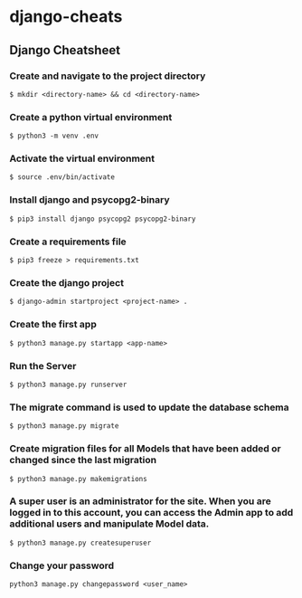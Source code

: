 # django-cheats
## Django Cheatsheet


### Create and navigate to the project directory

```
$ mkdir <directory-name> && cd <directory-name>
```
	

    
### Create a python virtual environment
```
$ python3 -m venv .env
```
	

    
### Activate the virtual environment
```
$ source .env/bin/activate
```
	

    
### Install django and psycopg2-binary
```
$ pip3 install django psycopg2 psycopg2-binary
```
	

    
### Create a requirements file
```
$ pip3 freeze > requirements.txt
```


	
### Create the django project
```
$ django-admin startproject <project-name> .
```
	

	
### Create the first app
```
$ python3 manage.py startapp <app-name>
```
	

	
### Run the Server
```
$ python3 manage.py runserver
```



### The migrate command is used to update the database schema
```
$ python3 manage.py migrate
```



### Create migration files for all Models that have been added or changed since the last migration
```
$ python3 manage.py makemigrations
```



### A super user is an administrator for the site. When you are logged in to this account, you can access the Admin app to add additional users and manipulate Model data.
```
$ python3 manage.py createsuperuser
```



### Change your password
```
python3 manage.py changepassword <user_name>
```
	
